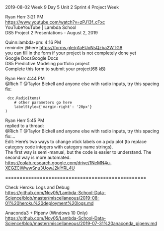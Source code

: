 2019-08-02 Week 9 Day 5
Unit 2 Sprint 4 
Project Week  

Ryan Herr 3:21 PM    
https://www.youtube.com/watch?v=zPJ13f_cFxc  
YouTubeYouTube | Lambda School  
DS5 Project 2 Presentations - August 2, 2019  

Quinn:lambda-pm: 4:16 PM   
reminder @here https://forms.gle/p1aEUoNsQzba2WTG8     
you can fill in the form if your project is not completely done yet  
Google DocsGoogle Docs  
DS5 Predictive Modeling portfolio project  
Complete this form to submit your project(68 kB)   

Ryan Herr 4:44 PM  
@Rich T @Taylor Bickell and anyone else with radio inputs, try this spacing fix:  
```
 dcc.RadioItems(
    # other parameters go here
    labelStyle={'margin-right': '20px'}
)
```

Ryan Herr 5:45 PM  
replied to a thread:  
@Rich T @Taylor Bickell and anyone else with radio inputs, try this spacing fix:…  
Edit: Here’s two ways to change xtick labels on a pdp plot (to replace category code integers with category name strings).  
The first way is semi-manual, but the code is easier to understand. The second way is more automated.  
https://colab.research.google.com/drive/1NeMN4u-XEGZCiWwwSnu3UowJ2klYRL4U  

=================================================

Check Heroku Logs and Debug    
https://github.com/Nov05/Lambda-School-Data-Science/blob/master/miscellaneous/2019-08-01%20heroku%20deployment%20logs.md

Anaconda3 + Pipenv (Windows 10 Only)    
https://github.com/Nov05/Lambda-School-Data-Science/blob/master/miscellaneous/2019-07-31%20anaconda_pipenv.md  

